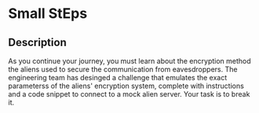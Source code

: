 # Small StEps

## Description

As you continue your journey, you must learn about the encryption method the aliens used to secure the communication from eavesdroppers. The engineering team has desinged a challenge that emulates the exact parameterss of the aliens' encryption system, complete with instructions and a code snippet to connect to a mock alien server. Your task is to break it.
